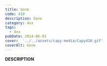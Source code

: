 ```yaml
---
title: Gone
code: 410
description: Gone
category: 4xx
tags:
  - 4xx
pubDate: 2014-06-01
cover:  '../../assets/capy-media/Capy410.gif'
coverAlt: Gone
---
```


__DESCRIPTION__